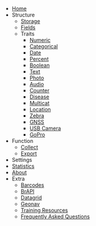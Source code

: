 * [Home](/)
* Structure
  * [Storage](storage.md)
  * [Fields](fields.md)
  * Traits
    * [Numeric](trait-numeric.md)
    * [Categorical](trait-categorical.md)
    * [Date](trait-date.md)
    * [Percent](trait-percent.md)
    * [Boolean](trait-boolean.md)
    * [Text](trait-text.md)
    * [Photo](trait-photo.md)
    * [Audio](trait-audio.md)
    * [Counter](trait-counter.md)
    * [Disease](trait-disease.md)
    * [Multicat](trait-multicat.md)
    * [Location](trait-location.md)
    * [Zebra](trait-zebra.md)
    * [GNSS](trait-gnss.md)
    * [USB Camera](trait-usb-camera.md)
    * [GoPro](trait-gopro.md)
* Function
  * [Collect](collect.md)
  * [Export](export.md)
* Settings
* [Statistics](statistics.md)
* [About](about.md)
* Extra
  * [Barcodes](barcodes.md)
  * [BrAPI](brapi.md)
  * [Datagrid](datagrid.md)
  * [Geonav](geonav.md)
  * [Training Resources](training-resources.md)
  * [Frequently Asked Questions](faq.md)
